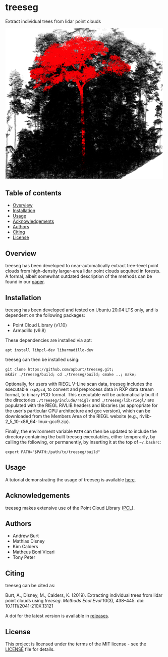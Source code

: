 # treeseg

Extract individual trees from lidar point clouds

<img src="/doc/images/treeseg_cover.png" width="500">

## Table of contents

- [Overview](#overview)
- [Installation](#installation)
- [Usage](#usage)
- [Acknowledgements](#acknowledgements)
- [Authors](#authors)
- [Citing](#citing)
- [License](#license)

## Overview

treeseg has been developed to near-automatically extract tree-level point clouds from high-density larger-area lidar point clouds acquired in forests. A formal, albeit somewhat outdated description of the methods can be found in our [paper](https://doi.org/10.1111/2041-210X.13121).

## Installation

treeseg has been developed and tested on Ubuntu 20.04 LTS only, and is dependent on the following packages:

* Point Cloud Library (v1.10)
* Armadillo (v9.8)

These dependencies are installed via apt:

```
apt install libpcl-dev libarmadillo-dev
```

treeseg can then be installed using:

```
git clone https://github.com/apburt/treeseg.git;
mkdir ./treeseg/build; cd ./treeseg/build; cmake ..; make;
```

Optionally, for users with RIEGL V-Line scan data, treeseg includes the executable `rxp2pcd`, to convert and preprocess data in RXP data stream format, to binary PCD format. This executable will be automatically built if the directories `./treeseg/include/reigl/` and `./treeseg/lib/riegl/` are populated with the RIEGL RiVLIB headers and libraries (as appropriate for the user's particular CPU architecture and gcc version), which can be downloaded from the Members Area of the RIEGL website (e.g., rivlib-2_5_10-x86_64-linux-gcc9.zip). 

Finally, the environment variable `PATH` can then be updated to include the directory containing the built treeseg executables, either temporarily, by calling the following, or permanently, by inserting it at the top of `~/.bashrc`:

```
export PATH="$PATH:/path/to/treeseg/build"
```

## Usage

A tutorial demonstrating the usage of treeseg is available [here](/doc/tutorial_overview.md).

## Acknowledgements

treeseg makes extensive use of the Point Cloud Library ([PCL](http://pointclouds.org)).

## Authors

* Andrew Burt
* Mathias Disney
* Kim Calders
* Matheus Boni Vicari
* Tony Peter

## Citing

treeseg can be cited as:

Burt, A., Disney, M., Calders, K. (2019). Extracting individual trees from lidar point clouds using *treeseg*. *Methods Ecol Evol* 10(3), 438–445. doi: 10.1111/2041-210X.13121

A doi for the latest version is available in [releases](https://github.com/apburt/treeseg/releases).

## License

This project is licensed under the terms of the MIT license - see the [LICENSE](LICENSE) file for details.
